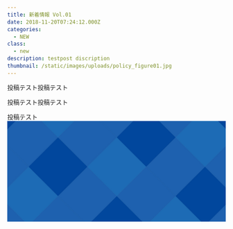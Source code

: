 ```yaml
---
title: 新着情報 Vol.01
date: 2018-11-20T07:24:12.000Z
categories:
  - NEW
class:
  - new
description: testpost discription
thumbnail: /static/images/uploads/policy_figure01.jpg
---
```

投稿テスト投稿テスト

投稿テスト投稿テスト

投稿テスト
![undefined](/static/images/uploads/texture_bg.jpg)
